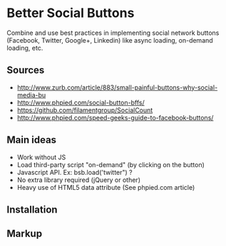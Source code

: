 # Better Social Buttons #

Combine and use best practices in implementing social network buttons
(Facebook, Twitter, Google+, Linkedin) like async loading, on-demand
loading, etc.


## Sources ##

* http://www.zurb.com/article/883/small-painful-buttons-why-social-media-bu
* http://www.phpied.com/social-button-bffs/
* https://github.com/filamentgroup/SocialCount
* http://www.phpied.com/speed-geeks-guide-to-facebook-buttons/


## Main ideas ##

* Work without JS
* Load third-party script "on-demand" (by clicking on the button)
* Javascript API. Ex: bsb.load('twitter") ?
* No extra library required (jQuery or other)
* Heavy use of HTML5 data attribute (See phpied.com article)


## Installation ##


## Markup ##

